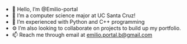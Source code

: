 - 👋 Hello, I’m @Emilio-portal
- 👀 I’m a computer science major at UC Santa Cruz!
- 🌱 I’m experienced with Python and C++ programming
- ⚙ I’m also looking to collaborate on projects to build up my portfolio.
- 📫 Reach me through email  at emilio.portal.b@gmail.com

<!---
Emilio-portal/Emilio-portal is a ✨ special ✨ repository because its `README.md` (this file) appears on your GitHub profile.
You can click the Preview link to take a look at your changes.
--->
